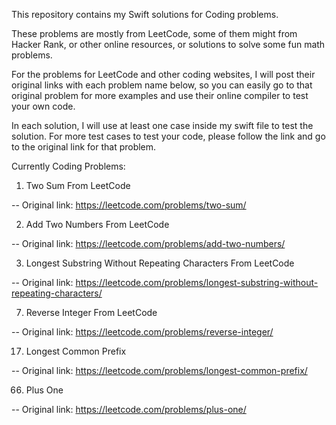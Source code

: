 This repository contains my Swift solutions for Coding problems.

These problems are mostly from LeetCode, some of them might from Hacker Rank, or other online resources, or solutions to solve some fun math problems. 

For the problems for LeetCode and other coding websites, I will post their original links with each problem name below, so you can easily go to that original problem for more examples and use their online compiler to test your own code. 

In each solution, I will use at least one case inside my swift file to test the solution. For more test cases to test your code, please follow the link and go to the original link for that problem. 

Currently Coding Problems:

1. Two Sum From LeetCode

 -- Original link: https://leetcode.com/problems/two-sum/
 
 2. Add Two Numbers From LeetCode
 
 -- Original link: https://leetcode.com/problems/add-two-numbers/
  
  3. Longest Substring Without Repeating Characters From LeetCode
  
  -- Original link: https://leetcode.com/problems/longest-substring-without-repeating-characters/
  
  7. Reverse Integer From LeetCode
  
 -- Original link: https://leetcode.com/problems/reverse-integer/
 
 17. Longest Common Prefix
 
 -- Original link: https://leetcode.com/problems/longest-common-prefix/
 
 66. Plus One
 
 -- Original link: https://leetcode.com/problems/plus-one/
 
 

